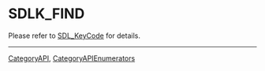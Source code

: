 # SDLK_FIND

Please refer to [SDL_KeyCode](SDL_KeyCode) for details.

----
[CategoryAPI](CategoryAPI), [CategoryAPIEnumerators](CategoryAPIEnumerators)

